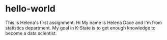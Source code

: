 # hello-world
This is Helena's first assignment.
Hi My name is Helena Dace and I'm from statistics department. My goal in K-State is to get enough knowledge to become a data scientist.
